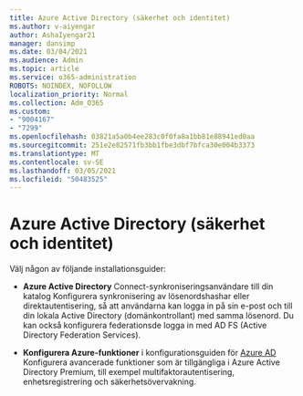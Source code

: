 ```yaml
---
title: Azure Active Directory (säkerhet och identitet)
ms.author: v-aiyengar
author: AshaIyengar21
manager: dansimp
ms.date: 03/04/2021
ms.audience: Admin
ms.topic: article
ms.service: o365-administration
ROBOTS: NOINDEX, NOFOLLOW
localization_priority: Normal
ms.collection: Adm_O365
ms.custom:
- "9004167"
- "7299"
ms.openlocfilehash: 03821a5a0b4ee283c0f0fa8a1bb81e88941ed0aa
ms.sourcegitcommit: 251e2e82571fb3bb1fbe3dbf7bfca30e004b3373
ms.translationtype: MT
ms.contentlocale: sv-SE
ms.lasthandoff: 03/05/2021
ms.locfileid: "50483525"
---
```

# <a name="azure-active-directory-security-and-identity"></a>Azure Active Directory (säkerhet och identitet)

Välj någon av följande installationsguider:

- **Azure Active Directory** [](https://go.microsoft.com/fwlink/?linkid=2071310) Connect-synkroniseringsanvändare till din katalog Konfigurera synkronisering av lösenordshashar eller direktautentisering, så att användarna kan logga in på sin e-post och till din lokala Active Directory (domänkontrollant) med samma lösenord. Du kan också konfigurera federationsde logga in med AD FS (Active Directory Federation Services).

- **Konfigurera Azure-funktioner** i konfigurationsguiden för [Azure AD](https://go.microsoft.com/fwlink/?linkid=2134390) Konfigurera avancerade funktioner som är tillgängliga i Azure Active Directory Premium, till exempel multifaktorautentisering, enhetsregistrering och säkerhetsövervakning.
